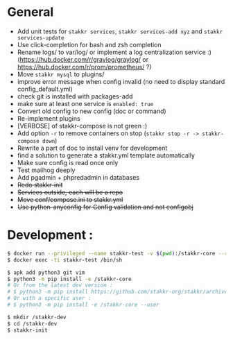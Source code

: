 General
=======
* Add unit tests for `stakkr services`, `stakkr services-add xyz` and `stakkr services-update`
* Use click-completion for bash and zsh completion
* Rename logs/ to var/log/ or implement a log centralization service :) (https://hub.docker.com/r/graylog/graylog/ or https://hub.docker.com/r/prom/prometheus/ ?)
* Move `stakkr mysql` to plugins/
* improve error message when config invalid (no need to display standard config_default.yml)
* check git is installed with packages-add
* make sure at least one service is `enabled: true`
* Convert old config to new config (doc or command)
* Re-implement plugins
* [VERBOSE] of stakkr-compose is not green :)
* Add option `-r` to remove containers on stop (`stakkr stop -r -> stakkr-compose down`)
* Rewrite a part of doc to install venv for development 
* find a solution to generate a stakkr.yml template automatically
* Make sure config is read once only
* Test mailhog deeply
* Add pgadmin + phpredadmin in databases
* ~~Redo stakkr-init~~
* ~~Services outside, each will be a repo~~
* ~~Move conf/compose.ini to stakkr.yml~~
* ~~Use python-anyconfig for Config validation and not configobj~~


# Development :
```bash
$ docker run --privileged --name stakkr-test -v $(pwd):/stakkr-core --rm -d docker:stable-dind
$ docker exec -ti stakkr-test /bin/sh

$ apk add python3 git vim
$ python3 -m pip install -e /stakkr-core
# Or from the latest dev version :
# $ python3 -m pip install https://github.com/stakkr-org/stakkr/archive/v4.0-dev.zip
# Or with a specific user : 
# $ python3 -m pip install -e /stakkr-core --user

$ mkdir /stakkr-dev
$ cd /stakkr-dev
$ stakkr-init
```
